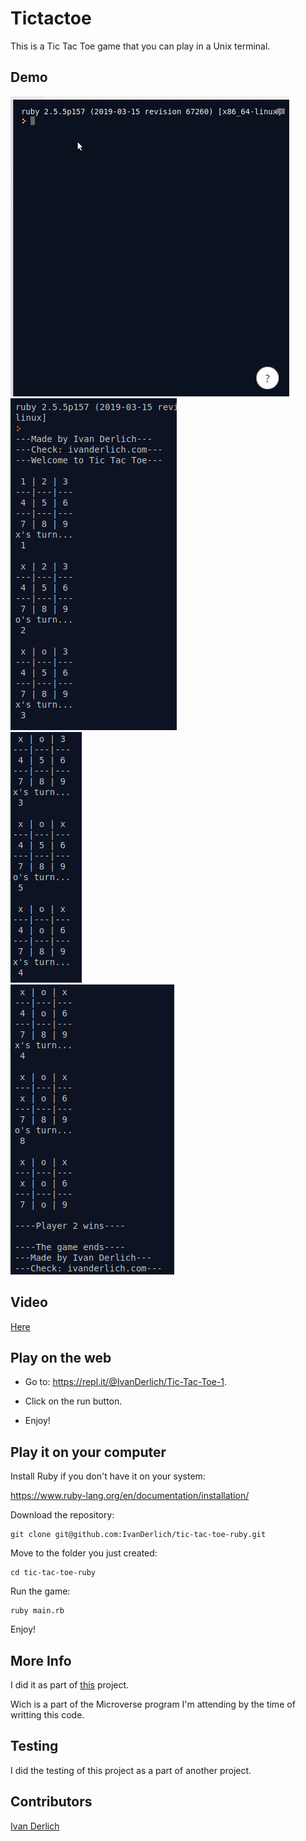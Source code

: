 # Tictactoe

This is a Tic Tac Toe game that you can play in a Unix terminal.

## Demo
![](doc/../docs/tictactoe-js.gif)<br>
![](docs/1.png)<br>
![](docs/2.png)<br>
![](docs/3.png)

## Video

[Here](https://youtu.be/p8lbpEYSpKU)

## Play on the web

- Go to: https://repl.it/@IvanDerlich/Tic-Tac-Toe-1.

- Click on the run button.

- Enjoy!

## Play it on your computer

Install Ruby if you don't have it on your system:

https://www.ruby-lang.org/en/documentation/installation/

Download the repository:

    git clone git@github.com:IvanDerlich/tic-tac-toe-ruby.git

Move to the folder you just created:

    cd tic-tac-toe-ruby
    
Run the game:

    ruby main.rb

Enjoy!

## More Info

I did it as part of [this](https://www.theodinproject.com/courses/ruby-programming/lessons/oop) project.

Wich is a part of the Microverse program I'm attending by the time of writting this code.

## Testing

I did the testing of this project as a part of another project.

## Contributors

[Ivan Derlich](https://github.com/IvanDerlich)
